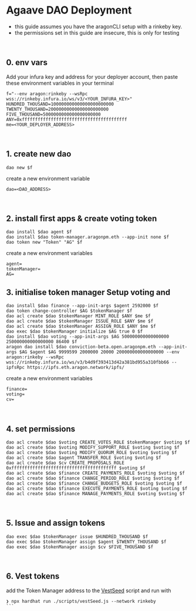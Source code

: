 # Agaave DAO Deployment
- this guide assumes you have the aragonCLI setup with a rinkeby key.
- the permissions set in this guide are insecure, this is only for testing
<br>

## 0. env vars
Add your infura key and address for your deployer account, then paste these environment variables in your terminal
```
f="--env aragon:rinkeby --wsRpc wss://rinkeby.infura.io/ws/v3/<YOUR_INFURA_KEY>"
HUNDRED_THOUSAND=100000000000000000000000
TWENTY_THOUSAND=20000000000000000000000
FIVE_THOUSAND=5000000000000000000000
ANY=0xffffffffffffffffffffffffffffffffffffffff
me=<YOUR_DEPLOYER_ADDRESS>
```
<br>

## 1. create new dao
```  
dao new $f
```

create a new environment variable
```
dao=<DAO_ADDRESS>
```

<br>

## 2. install first apps & create voting token 
```
dao install $dao agent $f
dao install $dao token-manager.aragonpm.eth --app-init none $f 
dao token new "Token" "AG" $f
```

create a new environment variables
```
agent=
tokenManager=
AG=
```

## 3. initialise token manager Setup voting and 
```
dao install $dao finance --app-init-args $agent 2592000 $f
dao token change-controller $AG $tokenManager $f
dao acl create $dao $tokenManager MINT_ROLE $ANY $me $f
dao acl create $dao $tokenManager ISSUE_ROLE $ANY $me $f
dao acl create $dao $tokenManager ASSIGN_ROLE $ANY $me $f
dao exec $dao $tokenManager initialize $AG true 0 $f
dao install $dao voting --app-init-args $AG 500000000000000000 250000000000000000 86400 $f
aragon dao install $dao conviction-beta.open.aragonpm.eth --app-init-args $AG $agent $AG 9999599 2000000 20000 200000000000000000 --env aragon:rinkeby --wsRpc wss://rinkeby.infura.io/ws/v3/b4d9f393413d42a381bd955a310fbb66 --ipfsRpc https://ipfs.eth.aragon.network/ipfs/
```

create a new environment variables
```
finance=
voting=
cv=
```

<br>

## 4. set permissions
```
dao acl create $dao $voting CREATE_VOTES_ROLE $tokenManager $voting $f
dao acl create $dao $voting MODIFY_SUPPORT_ROLE $voting $voting $f
dao acl create $dao $voting MODIFY_QUORUM_ROLE $voting $voting $f
dao acl create $dao $agent TRANSFER_ROLE $voting $voting $f
dao acl create $dao $cv CREATE_PROPOSALS_ROLE 0xffffffffffffffffffffffffffffffffffffffff $voting $f
dao acl create $dao $finance CREATE_PAYMENTS_ROLE $voting $voting $f
dao acl create $dao $finance CHANGE_PERIOD_ROLE $voting $voting $f
dao acl create $dao $finance CHANGE_BUDGETS_ROLE $voting $voting $f
dao acl create $dao $finance EXECUTE_PAYMENTS_ROLE $voting $voting $f
dao acl create $dao $finance MANAGE_PAYMENTS_ROLE $voting $voting $f
```

<br>

## 5. Issue and assign tokens
```
dao exec $dao $tokenManager issue $HUNDRED_THOUSAND $f
dao exec $dao $tokenManager assign $agent $TWENTY_THOUSAND $f
dao exec $dao $tokenManager assign $cv $FIVE_THOUSAND $f
```

<br>

## 6. Vest tokens

add the Token Manager address to the [VestSeed](./scripts/vestSeed.js) script and run with 
````
❯ npx hardhat run ./scripts/vestSeed.js --network rinkeby
```

